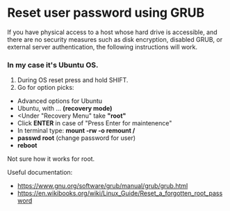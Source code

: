
# Reset user password using GRUB

If you have physical access to a host whose hard drive is accessible, and there are no security measures such as disk 
encryption, disabled GRUB, or external server authentication, the following instructions will work.  

### In my case it's Ubuntu OS.

1. During OS reset press and hold SHIFT.
2. Go for option picks: 
- Advanced options for Ubuntu
- Ubuntu, with ... **(recovery mode)**
- <Under "Recovery Menu" take **"root"**
- Click **ENTER** in case of "Press Enter for maintenence"
- In terminal type: **mount -rw -o remount /**
- **passwd root** (change password for user)
- **reboot**

Not sure how it works for root.

Useful documentation:
- https://www.gnu.org/software/grub/manual/grub/grub.html
- https://en.wikibooks.org/wiki/Linux_Guide/Reset_a_forgotten_root_password